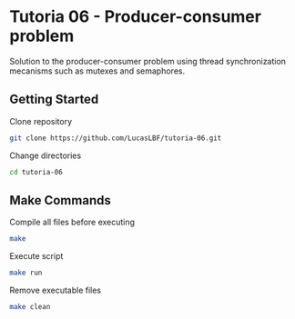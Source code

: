 # Tutoria 06 - Producer-consumer problem
Solution to the producer-consumer problem using thread synchronization
mecanisms such as mutexes and semaphores. 

## Getting Started

Clone repository
```sh
git clone https://github.com/LucasLBF/tutoria-06.git
```

Change directories
```sh
cd tutoria-06
```
## Make Commands

Compile all files before executing
```sh
make
```

Execute script
```sh
make run
```

Remove executable files
```sh
make clean
```

